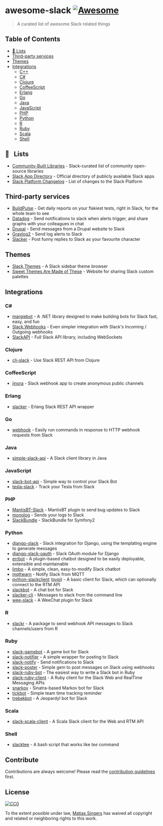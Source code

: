 # awesome-slack [![Awesome](https://cdn.rawgit.com/sindresorhus/awesome/d7305f38d29fed78fa85652e3a63e154dd8e8829/media/badge.svg)](https://github.com/sindresorhus/awesome)
> A curated list of awesome Slack related things

## Table of Contents
- [:pencil: Lists](#pencil--lists)
- [Third-party services](#third-party-services)
- [Themes](#themes)
- [Integrations](#integrations)
  - [C++](#c-1)
  - [C&#35;](#c-2)
  - [Clojure](#clojure)
  - [CoffeeScript](#coffeescript)
  - [Erlang](#erlang)
  - [Go](#go)
  - [Java](#java)
  - [JavaScript](#javascript)
  - [PHP](#php)
  - [Python](#python)
  - [R](#r)
  - [Ruby](#ruby)
  - [Scala](#scala)
  - [Shell](#shell)

## :pencil: &nbsp; Lists
- [Community-Built Libraries](https://api.slack.com/community) - Slack-curated list of community open-source libraries
- [Slack App Directory](https://slack.com/apps) - Official directory of publicly available Slack apps
- [Slack Platform Changelog](https://api.slack.com/changelog) - List of changes to the Slack Platform 

## Third-party services
- [BuildPulse](https://buildpulse.io/integrations/slack) - Get daily reports on your flakiest tests, right in Slack, for the whole team to see
- [Datadog](https://www.datadoghq.com/blog/collaborate-share-track-performance-slack-datadog/) - Send notifications to slack when alerts trigger, and share graphs with your colleagues in chat
- [Drupal](https://www.drupal.org/project/slack) - Send messages from a Drupal website to Slack
- [Graylog2](https://github.com/Graylog2/graylog-plugin-slack) - Send log alerts to Slack
- [Slacker](http://slacker.nathanhoad.net/) - Post funny replies to Slack as your favourite character

## Themes
- [Slack Themes](http://slackthemes.net/) - A Slack sidebar theme browser
- [Sweet Themes Are Made of These](http://sweetthemesaremadeofthe.se/) - Website for sharing Slack custom palettes

## Integrations

### C&#35;

- [margiebot](https://github.com/jammerware/margiebot/wiki) - A .NET library designed to make building bots for Slack fast, easy, and fun
- [Slack.Webhooks](https://github.com/nerdfury/Slack.Webhooks) - Even simpler integration with Slack's Incoming / Outgoing webhooks
- [SlackAPI](https://github.com/Inumedia/SlackAPI) - Full Slack API library, including WebSockets

### Clojure

- [clj-slack](https://github.com/julienXX/clj-slack) - Use Slack REST API from Clojure

### CoffeeScript

- [jinora](https://github.com/sdslabs/jinora) - Slack webhook app to create anonymous public channels

### Erlang

- [slacker](https://github.com/julienXX/slacker) - Erlang Slack REST API wrapper

### Go

- [webhook](https://github.com/adnanh/webhook) - Easily run commands in response to HTTP webhook requests from Slack

### Java

- [simple-slack-api](https://github.com/Ullink/simple-slack-api) - A Slack client library in Java

### JavaScript

- [slack-bot-api](https://github.com/mishk0/slack-bot-api) - Simple way to control your Slack Bot   
- [tesla-slack](https://github.com/heikkipora/tesla-slack) - Track your Tesla from Slack

### PHP

- [MantisBT-Slack](https://github.com/infojunkie/MantisBT-Slack) - MantisBT plugin to send bug updates to Slack
- [monolog](https://github.com/Seldaek/monolog) - Sends your logs to Slack  
- [SlackBundle](https://github.com/DZunke/SlackBundle) - SlackBundle for Symfony2   

### Python

- [django-slack](https://github.com/lamby/django-slack) - Slack integration for Django, using the templating engine to generate messages
- [django-slack-oauth](https://github.com/izdi/django-slack-oauth) - Slack OAuth module for Django
- [errbot](https://github.com/errbotio/errbot) - A plugin-based chatbot designed to be easily deployable, extensible and maintainable
- [limbo](https://github.com/llimllib/limbo) - A simple, clean, easy-to-modify Slack chatbot
- [mqttwarn](https://github.com/jpmens/mqttwarn#slack) - Notify Slack from MQTT
- [python-slackclient](https://github.com/slackhq/python-slackclient) ([pypi](https://pypi.python.org/pypi/slackclient/0.13)) - A basic client for Slack, which can optionally connect to the RTM API
- [slackbot](https://github.com/lins05/slackbot) - A chat bot for Slack
- [slacker-cli](https://github.com/juanpabloaj/slacker-cli) - Messages to slack from the command line
- [wee-slack](https://github.com/rawdigits/wee-slack) - A WeeChat plugin for Slack

### R

- [slackr](https://github.com/hrbrmstr/slackr) - A package to send webhook API messages to Slack channels/users from R

### Ruby

- [slack-gamebot](https://github.com/dblock/slack-gamebot) - A game bot for Slack
- [slack-notifier](https://github.com/stevenosloan/slack-notifier) - A simple wrapper for posting to Slack
- [slack-notify](https://github.com/sosedoff/slack-notify) - Send notifications to Slack
- [slack-poster](https://github.com/rikas/slack-poster) - Simple gem to post messages on Slack using webhooks
- [slack-ruby-bot](https://github.com/dblock/slack-ruby-bot) - The easiest way to write a Slack bot in Ruby
- [slack-ruby-client](https://github.com/dblock/slack-ruby-client) - A Ruby client for the Slack Web and RealTime Messaging APIs
- [snarkov](https://github.com/gesteves/snarkov) - Sinatra-based Markov bot for Slack
- [tickbot](https://github.com/barryf/tickbot) - Simple team time tracking reminder
- [trebekbot](https://github.com/gesteves/trebekbot) - A Jeopardy! bot for Slack

### Scala

- [slack-scala-client](https://github.com/gilbertw1/slack-scala-client) - A Scala Slack client for the Web and RTM API

### Shell

- [slacktee](https://github.com/course-hero/slacktee) - A bash script that works like _tee_ command

## Contribute

Contributions are always welcome!
Please read the [contribution guidelines](contributing.md) first.


## License

[![CC0](https://licensebuttons.net/p/zero/1.0/88x31.png)](http://creativecommons.org/publicdomain/zero/1.0/)

To the extent possible under law, [Matias Singers](http://mts.io) has waived all copyright and related or neighboring rights to this work.
